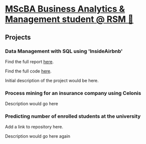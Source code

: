 # [MScBA Business Analytics & Management student @ RSM :link:](https://www.rsm.nl/education/master/msc-programmes/mscba-business-analytics-management/)

## Projects

### Data Management with SQL using 'InsideAirbnb'

Find the full report [here](projects/sql/sql_report.pdf).

Find the full code [here](projects/sql/sql_code.txt).
 
Initial description of the project would be here.

### Process mining for an insurance company using Celonis

Description would go here

### Predicting number of enrolled students at the university

Add a link to repository here.

Description would go here again
